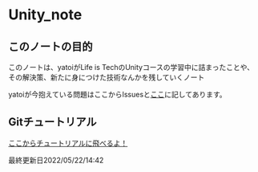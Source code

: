 # Unity_note

## このノートの目的
このノートは、yatoiがLife is TechのUnityコースの学習中に詰まったことや、その解決策、新たに身につけた技術なんかを残していくノート

yatoiが今抱えている問題はここからIssuesと[ここ]()に記してあります。


## Gitチュートリアル

[ここからチュートリアルに飛べるよ！](.//Git%26GitHub/tutorial.md)

最終更新日2022/05/22/14:42